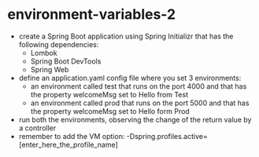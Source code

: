 # environment-variables-2
- create a Spring Boot application using Spring Initializr that has the following dependencies:
  - Lombok
  - Spring Boot DevTools
  - Spring Web
- define an application.yaml config file where you set 3 environments:
  - an environment called test that runs on the port 4000 and that has the property welcomeMsg set to Hello from Test
  - an environment called prod that runs on the port 5000 and that has the property welcomeMsg set to Hello form Prod
- run both the environments, observing the change of the return value by a controller
- remember to add the VM option: -Dspring.profiles.active=[enter_here_the_profile_name]
